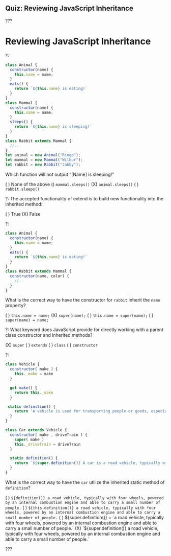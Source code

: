 ## Quiz: Reviewing JavaScript Inheritance

???

# Reviewing JavaScript Inheritance

?: 

``` javascript
class Animal {
  constructor(name) {
    this.name = name;
  }
  eats() {
    return `${this.name} is eating!`
  }
}
class Mammal {
  constructor(name) {
    this.name = name;
  }
  sleeps() {
    return `${this.name} is sleeping!`
  }
}
class Rabbit extends Mammal {
  //...
} 
let animal = new Animal("Ringo");
let mammal = new Mammal("Wilbur");
let rabbit = new Rabbit("Jabby");
```

Which function will not output “[Name] is sleeping!”

( ) None of the above () `mammal.sleeps()` (X) `animal.sleeps()` ( ) `rabbit.sleeps()`

?: The accepted functionality of extend is to build new functionality into the inherited method:

( ) True (X) False

?: 

```javascript
class Animal {
  constructor(name) {
    this.name = name;
  }
  eats() {
    return `${this.name} is eating!`
  }
}
class Rabbit extends Mammal {
  constructor(name, color) {
    //..
  }
}
```

What is the correct way to have the constructor for `rabbit` inherit the `name` property?

( ) `this.name = name;` (X) `super(name);` ( ) `this.name = super(name);` ( ) `super(name) = name;`

?: What keyword does JavaScript provide for directly working with a parent class constructor and inherited methods?

(X) `super` ( ) `extends` ( ) `class` ( ) `constructor`

?: 

```javascript
class Vehicle {
  constructor( make ) {
    this._make = make
  }

  get make() {
    return this._make
  }

 static definition() {
    return 'A vehicle is used for transporting people or goods, especially on land.'
  }
}

class Car extends Vehicle {
  constructor( make , driveTrain ) {
    super( make )
    this._driveTrain = driveTrain
  }

  static definition() {
    return `${super.definition()} A car is a road vehicle, typically with four wheels, powered by an internal combustion engine and able to carry a small number of people.`
  }
}
```

What is the correct way to have the `car` utilize the inherited static method of `definition`?

( ) `${definition()} a road vehicle, typically with four wheels, powered by an internal combustion engine and able to carry a small number of people.` ( ) `${this.definition()} a road vehicle, typically with four wheels, powered by an internal combustion engine and able to carry a small number of people.` ( ) ${super.definition()} + `a road vehicle, typically with four wheels, powered by an internal combustion engine and able to carry a small number of people.` (X) `${super.definition()} a road vehicle, typically with four wheels, powered by an internal combustion engine and able to carry a small number of people.`

???
